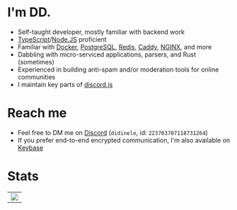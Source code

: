 # I'm DD. <img src="https://komarev.com/ghpvc/?username=didinele" alt="" />

- Self-taught developer, mostly familiar with backend work
- [TypeScript]/[Node.JS] proficient
- Familiar with [Docker], [PostgreSQL], [Redis], [Caddy], [NGINX], and more
- Dabbling with micro-serviced applications, parsers, and Rust (sometimes)
- Experienced in building anti-spam and/or moderation tools for online communities
- I maintain key parts of [discord.js]

# Reach me
- Feel free to DM me on [Discord] (`didinele`, id: `223703707118731264`)
- If you prefer end-to-end encrypted communication, I'm also available on [Keybase]

# Stats

<table>
  <tr>
    <td align="center" style="padding=0;width=50%;">
      <img align="center" style="padding=0;" src="https://gh-stats.didinele.me/api/?username=didinele&show_icons=true&title_color=4F8CC9&text_color=9f9f9f&bg_color=00000000&hide_border=true&icon_color=4F8CC9&hide_title=true&count_private=true"/>
    </td>
  </tr>
</table>

[Discord]:                      https://discord.com
[Docker]:                       https://www.docker.com
[TypeScript]:                   https://www.typescriptlang.org
[Node.JS]:                      https://nodejs.org
[PostgreSQL]:                   https://www.postgresql.org
[Caddy]:                        https://caddyserver.com
[NGINX]:                        https://www.nginx.com
[Redis]:                        https://redis.io
[Keybase]:                      https://keybase.io/didinele
[discord.js]:                   https://github.com/discordjs/discord.js
